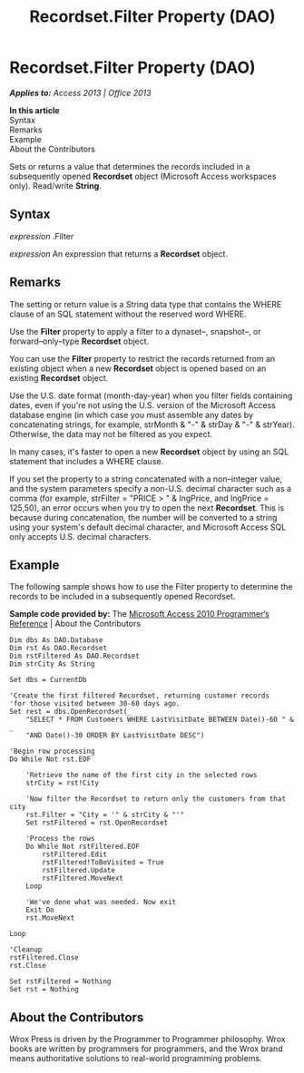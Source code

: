﻿---
title: Recordset.Filter Property (DAO)
TOCTitle: Filter Property
ms:assetid: feffa23b-c348-9718-ba4b-65db0f739789
ms:mtpsurl: https://msdn.microsoft.com/en-us/library/Ff837300(v=office.15)
ms:contentKeyID: 48548953
ms.date: 09/18/2015
mtps_version: v=office.15
---

# Recordset.Filter Property (DAO)


_**Applies to:** Access 2013 | Office 2013_

**In this article**  
Syntax  
Remarks  
Example  
About the Contributors  

Sets or returns a value that determines the records included in a subsequently opened **Recordset** object (Microsoft Access workspaces only). Read/write **String**.

## Syntax

*expression* .Filter

*expression* An expression that returns a **Recordset** object.

## Remarks

The setting or return value is a String data type that contains the WHERE clause of an SQL statement without the reserved word WHERE.

Use the **Filter** property to apply a filter to a dynaset–, snapshot–, or forward–only–type **Recordset** object.

You can use the **Filter** property to restrict the records returned from an existing object when a new **Recordset** object is opened based on an existing **Recordset** object.

Use the U.S. date format (month-day-year) when you filter fields containing dates, even if you're not using the U.S. version of the Microsoft Access database engine (in which case you must assemble any dates by concatenating strings, for example, strMonth & "-" & strDay & "-" & strYear). Otherwise, the data may not be filtered as you expect.

In many cases, it's faster to open a new **Recordset** object by using an SQL statement that includes a WHERE clause.

If you set the property to a string concatenated with a non–integer value, and the system parameters specify a non-U.S. decimal character such as a comma (for example, strFilter = "PRICE \> " & lngPrice, and lngPrice = 125,50), an error occurs when you try to open the next **Recordset**. This is because during concatenation, the number will be converted to a string using your system's default decimal character, and Microsoft Access SQL only accepts U.S. decimal characters.

## Example

The following sample shows how to use the Filter property to determine the records to be included in a subsequently opened Recordset.

**Sample code provided by:** The [Microsoft Access 2010 Programmer’s Reference](http://www.wrox.com/wileycda/wroxtitle/access-2010-programmer-s-reference.productcd-0470591668.html) | About the Contributors

    Dim dbs As DAO.Database
    Dim rst As DAO.Recordset
    Dim rstFiltered As DAO.Recordset
    Dim strCity As String
    
    Set dbs = CurrentDb
    
    'Create the first filtered Recordset, returning customer records
    'for those visited between 30-60 days ago.
    Set rest = dbs.OpenRecordset(_ 
        "SELECT * FROM Customers WHERE LastVisitDate BETWEEN Date()-60 " & _
        "AND Date()-30 ORDER BY LastVisitDate DESC")
    
    'Begin row processing
    Do While Not rst.EOF
        
        'Retrieve the name of the first city in the selected rows
        strCity = rst!City
    
        'Now filter the Recordset to return only the customers from that city
        rst.Filter = "City = '" & strCity & "'"
        Set rstFiltered = rst.OpenRecordset
    
        'Process the rows
        Do While Not rstFiltered.EOF
            rstFiltered.Edit
            rstFiltered!ToBeVisited = True
            rstFiltered.Update
            rstFiltered.MoveNext
        Loop
    
        'We've done what was needed. Now exit
        Exit Do
        rst.MoveNext
       
    Loop
    
    'Cleanup
    rstFiltered.Close
    rst.Close
    
    Set rstFiltered = Nothing
    Set rst = Nothing

## About the Contributors

Wrox Press is driven by the Programmer to Programmer philosophy. Wrox books are written by programmers for programmers, and the Wrox brand means authoritative solutions to real-world programming problems.

